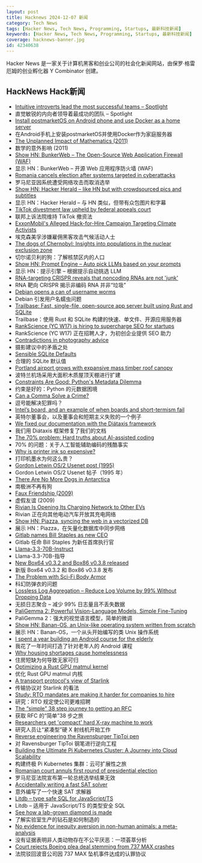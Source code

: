 ```yaml
---
layout: post
title: Hacknews 2024-12-07 新闻
category: Tech News
tags: [Hacker News, Tech News, Programming, Startups, 最新科技新闻]
keywords: [Hacker News, Tech News, Programming, Startups, 最新科技新闻]
coverage: hacknews-banner.jpg
id: 42340638
---
```


Hacker News 是一家关于计算机黑客和创业公司的社会化新闻网站，由保罗·格雷厄姆的创业孵化器 Y Combinator 创建。

## HackNews Hack新闻

- [Intuitive introverts lead the most successful teams – Spotlight](https://expertfile.com/spotlight/10312/Study--Intuitive-introverts-lead-the-most-successful-teams)
- 直觉敏锐的内向者领导着最成功的团队 – Spotlight
- [Install postmarketOS on Android phone and use Docker as a home server](https://crackoverflow.com/docs/system_administration/containerization/install-docker-natively-on-android-phone-and-use-it-as-a-home-server/)
- 在Android手机上安装postmarketOS并使用Docker作为家庭服务器
- [The Unplanned Impact of Mathematics (2011)](https://www.nature.com/articles/475166a)
- 数学的意外影响 (2011)
- [Show HN: BunkerWeb – The Open-Source Web Application Firewall (WAF)](https://github.com/bunkerity/bunkerweb)
- 显示 HN：BunkerWeb – 开源 Web 应用程序防火墙 (WAF)
- [Romania cancels election after systems targeted in cyberattacks](https://www.techradar.com/pro/romania-cancels-election-after-systems-targeted-in-cyberattacks-over-85-000-times)
- 罗马尼亚因系统遭受网络攻击而取消选举
- [Show HN: Hacker Herald – like HN but with crowdsourced pics and subtitles](https://hackerherald.com/)
- 显示 HN：Hacker Herald – 与 HN 类似，但带有众包图片和字幕
- [TikTok divestment law upheld by federal appeals court](https://www.cnbc.com/2024/12/06/tiktok-divestment-law-upheld-by-federal-appeals-court.html)
- 联邦上诉法院维持 TikTok 撤资法
- [ExxonMobil's Alleged Hack-for-Hire Campaign Targeting Climate Activists](https://www.vulnu.com/p/inside-exxonmobils-alleged-hack-for-hire-campaign-targeting-climate-activists)
- 埃克森美孚涉嫌雇佣黑客攻击气候活动人士
- [The dogs of Chernobyl: Insights into populations in the nuclear exclusion zone](https://www.science.org/doi/10.1126/sciadv.ade2537)
- 切尔诺贝利的狗：了解核禁区内的人口
- [Show HN: Prompt Engine – Auto pick LLMs based on your prompts](https://jigsawstack.com/blog/jigsawstack-mixture-of-agents-moa-outperform-any-single-llm-and-reduce-cost-with-prompt-engine)
- 显示 HN：提示引擎 – 根据提示自动挑选 LLM
- [RNA-targeting CRISPR reveals that noncoding RNAs are not 'junk'](https://phys.org/news/2024-11-rna-crispr-reveals-hundreds-noncoding.html)
- RNA 靶向 CRISPR 揭示非编码 RNA 并非“垃圾”
- [Debian opens a can of username worms](https://lwn.net/SubscriberLink/1000485/670ef0045e5e8a3e/)
- Debian 引发用户名蠕虫问题
- [Trailbase: Fast, single-file, open-source app server built using Rust and SQLite](https://github.com/trailbaseio/trailbase)
- Trailbase：使用 Rust 和 SQLite 构建的快速、单文件、开源应用服务器
- [RankScience (YC W17) is hiring to supercharge SEO for startups](https://remotejobs.org/companies/rankscience-remote-jobs)
- RankScience (YC W17) 正在招聘人才，为初创企业提供 SEO 助力
- [Contradictions in photography advice](https://medium.com/@shacker/photography-contradictions-0566b7fce9fc)
- 摄影建议中的矛盾之处
- [Sensible SQLite Defaults](https://briandouglas.ie/sqlite-defaults/)
- 合理的 SQLite 默认值
- [Portland airport grows with expansive mass timber roof canopy](https://design-milk.com/portland-airport-grows-with-expansive-mass-timber-roof-canopy/)
- 波特兰机场采用大面积木质屋顶天棚进行扩建
- [Constraints Are Good: Python's Metadata Dilemma](https://lucumr.pocoo.org/2024/11/26/python-packaging-metadata/)
- 约束是好的：Python 的元数据困境
- [Can a Comma Solve a Crime?](https://www.thedial.world/articles/news/issue-22/forensic-linguists-solve-crimes)
- 逗号能解决犯罪吗？
- [Intel’s board, and an example of when boards and short-termism fail](https://www.fabricatedknowledge.com/p/the-death-of-intel-when-boards-fail)
- 英特尔董事会，以及董事会和短期主义失败的一个例子
- [We fixed our documentation with the Diátaxis framework](https://blog.sequinstream.com/we-fixed-our-documentation-with-the-diataxis-framework/)
- 我们用 Diátaxis 框架修复了我们的文档
- [The 70% problem: Hard truths about AI-assisted coding](https://addyo.substack.com/p/the-70-problem-hard-truths-about)
- 70% 的问题：关于人工智能辅助编码的残酷事实
- [Why is printer ink so expensive?](https://www.digitalrightsbytes.org/topics/why-is-printer-ink-so-expensive)
- 打印机墨水为何这么贵？
- [Gordon Letwin OS/2 Usenet post (1995)](https://gunkies.org/wiki/Gordon_Letwin_OS/2_usenet_post)
- Gordon Letwin OS/2 Usenet 帖子（1995 年）
- [There Are No More Dogs in Antarctica](https://www.chrisdobo.com/there-are-no-more-dogs-in-antarctica.html)
- 南极洲不再有狗
- [Faux Friendship (2009)](https://www.utne.com/mind-and-body/faux-friendship-facebook/)
- 虚假友谊 (2009)
- [Rivian Is Opening Its Charging Network to Other EVs](https://www.thedrive.com/news/rivian-is-opening-its-charger-network-to-other-evs)
- Rivian 正在向其他电动汽车开放其充电网络
- [Show HN: Piazza, syncing the web in a vectorized DB](http://piazza.tech)
- 展示 HN：Piazza，在矢量化数据库中同步网络
- [Gitlab names Bill Staples as new CEO](https://www.businesswire.com/news/home/20241205391064/en/GitLab-Names-Bill-Staples-as-New-CEO)
- Gitlab 任命 Bill Staples 为新任首席执行官
- [Llama-3.3-70B-Instruct](https://huggingface.co/meta-llama/Llama-3.3-70B-Instruct)
- Llama-3.3-70B-指导
- [New Box64 v0.3.2 and Box86 v0.3.8 released](https://box86.org/2024/12/new-version-of-box64-v0-3-2-and-box86-v0-3-8/)
- 新版 Box64 v0.3.2 和 Box86 v0.3.8 发布
- [The Problem with Sci-Fi Body Armor](https://acoup.blog/2024/11/29/collections-the-problem-with-sci-fi-body-armor/)
- 科幻防弹衣的问题
- [Lossless Log Aggregation – Reduce Log Volume by 99% Without Dropping Data](https://bit.kevinslin.com/p/lossless-log-aggregation)
- 无损日志聚合 – 减少 99% 日志量且不丢失数据
- [PaliGemma 2: Powerful Vision-Language Models, Simple Fine-Tuning](https://developers.googleblog.com/en/introducing-paligemma-2-powerful-vision-language-models-simple-fine-tuning/)
- PaliGemma 2：强大的视觉语言模型，简单的微调
- [Show HN: Banan-OS, an Unix-like operating system written from scratch](https://github.com/Bananymous/banan-os)
- 展示 HN：Banan-OS，一个从头开始编写的类 Unix 操作系统
- [I spent a year building an Android course for the elderly](https://kopiascsaba.hu/blog/teaching-elderly-people-to-use-android/)
- 我花了一年时间打造了针对老年人的 Android 课程
- [Why housing shortages cause homelessness](https://worksinprogress.co/issue/why-housing-shortages-cause-homelessness/)
- 住房短缺为何导致无家可归
- [Optimizing a Rust GPU matmul kernel](https://rust-gpu.github.io/blog/optimizing-matmul/)
- 优化 Rust GPU matmul 内核
- [A transport protocol's view of Starlink](https://blog.apnic.net/2024/05/17/a-transport-protocols-view-of-starlink/)
- 传输协议对 Starlink 的看法
- [Study: RTO mandates are making it harder for companies to hire](https://www.fastcompany.com/91241433/study-rto-mandates-are-making-it-harder-for-companies-to-hire)
- 研究：RTO 规定使公司更难招聘
- [The “simple” 38 step journey to getting an RFC](https://blog.benjojo.co.uk/post/rfc-in-38-simple-steps)
- 获取 RFC 的“简单”38 步之旅
- [Researchers get 'compact' hard X-ray machine to work](https://www.tue.nl/en/news-and-events/news-overview/27-11-2024-tue-researchers-get-compact-hard-x-ray-machine-to-work?ct=t%28EMAIL_CAMPAIGN_2024_12_05_12_30&cHash=2698890d84f51932fdab618ea6ad1a4b)
- 研究人员让“紧凑型”硬 X 射线机开始工作
- [Reverse engineering the Ravensburger TipToi pen](https://github.com/entropia/tip-toi-reveng)
- 对 Ravensburger TipToi 钢笔进行逆向工程
- [Building the Ultimate Pi Kubernetes Cluster: A Journey into Cloud Scalability](https://medium.com/@reinoutwijnholds2002/building-the-ultimate-raspberry-pi-kubernetes-cluster-a-journey-into-cloud-scalability-from-zero-e5a75c107f0e)
- 构建终极 Pi Kubernetes 集群：云可扩展性之旅
- [Romanian court annuls first round of presidential election](https://www.theguardian.com/world/2024/dec/06/romanian-court-annuls-first-round-of-presidential-election)
- 罗马尼亚法院宣布第一轮总统选举结果无效
- [Accidentally writing a fast SAT solver](https://blog.danielh.cc/blog/sat)
- 意外编写了一个快速 SAT 求解器
- [Litdb – type safe SQL for JavaScript/TS](https://litdb.dev/)
- Litdb – 适用于 JavaScript/TS 的类型安全 SQL
- [See how a lab-grown diamond is made](https://www.washingtonpost.com/business/interactive/2024/how-lab-grown-diamonds-made-manufactured/)
- 了解实验室生产的钻石是如何制造的
- [No evidence for inequity aversion in non-human animals: a meta-analysis](https://royalsocietypublishing.org/doi/pdf/10.1098/rspb.2024.1452)
- 没有证据表明非人类动物存在不公平厌恶：一项荟萃分析
- [Court rejects Boeing plea deal stemming from 737 MAX crashes](https://text.npr.org/nx-s1-5217960)
- 法院驳回波音公司因 737 MAX 坠机事件达成的认罪协议

